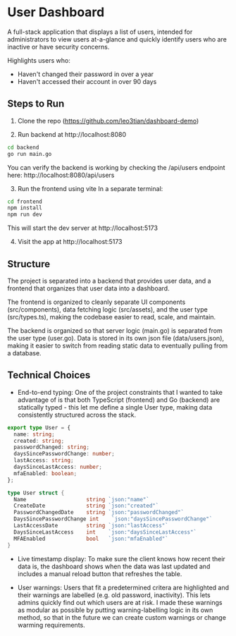 # User Dashboard

A full-stack application that displays a list of users, intended for administrators to view users at-a-glance and quickly identify users who are inactive or have security concerns.

Highlights users who:
- Haven't changed their password in over a year
- Haven't accessed their account in over 90 days

## Steps to Run

1. Clone the repo (https://github.com/leo3tian/dashboard-demo)

2. Run backend at http://localhost:8080
```bash
cd backend
go run main.go
```
You can verify the backend is working by checking the /api/users endpoint here: http://localhost:8080/api/users

3. Run the frontend using vite
In a separate terminal:
```bash
cd frontend
npm install
npm run dev
```
This will start the dev server at http://localhost:5173

4. Visit the app at http://localhost:5173

## Structure

The project is separated into a backend that provides user data, and a frontend that organizes that user data into a dashboard. 

The frontend is organized to cleanly separate UI components (src/components), data fetching logic (src/assets), and the user type (src/types.ts), making the codebase easier to read, scale, and maintain.

The backend is organized so that server logic (main.go) is separated from the user type (user.go). Data is stored in its own json file (data/users.json), making it easier to switch from reading static data to eventually pulling from a database.

## Technical Choices

- End-to-end typing: One of the project constraints that I wanted to take advantage of is that both TypeScript (frontend) and Go (backend) are statically typed - this let me define a single User type, making data consistently structured across the stack.
```ts
export type User = {
  name: string;
  created: string;
  passwordChanged: string;
  daysSincePasswordChange: number;
  lastAccess: string;
  daysSinceLastAccess: number;
  mfaEnabled: boolean;
};
```

```go
type User struct {
  Name                   string `json:"name"`
  CreateDate             string `json:"created"`
  PasswordChangedDate    string `json:"passwordChanged"`
  DaysSincePasswordChange int    `json:"daysSincePasswordChange"`
  LastAccessDate         string `json:"lastAccess"`
  DaysSinceLastAccess    int    `json:"daysSinceLastAccess"`
  MFAEnabled             bool   `json:"mfaEnabled"`
}
```

- Live timestamp display: To make sure the client knows how recent their data is, the dashboard shows when the data was last updated and includes a manual reload button that refreshes the table. 

- User warnings: Users that fit a predetermined critera are highlighted and their warnings are labelled (e.g. old password, inactivity). This lets admins quickly find out which users are at risk. I made these warnings as modular as possible by putting warning-labelling logic in its own method, so that in the future we can create custom warnings or change warming requirements.



